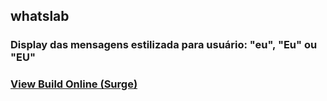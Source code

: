 ## whatslab
### Display das mensagens estilizada para usuário: "eu", "Eu" ou "EU"
### [View Build Online (Surge)](periodic-birthday.surge.sh)
